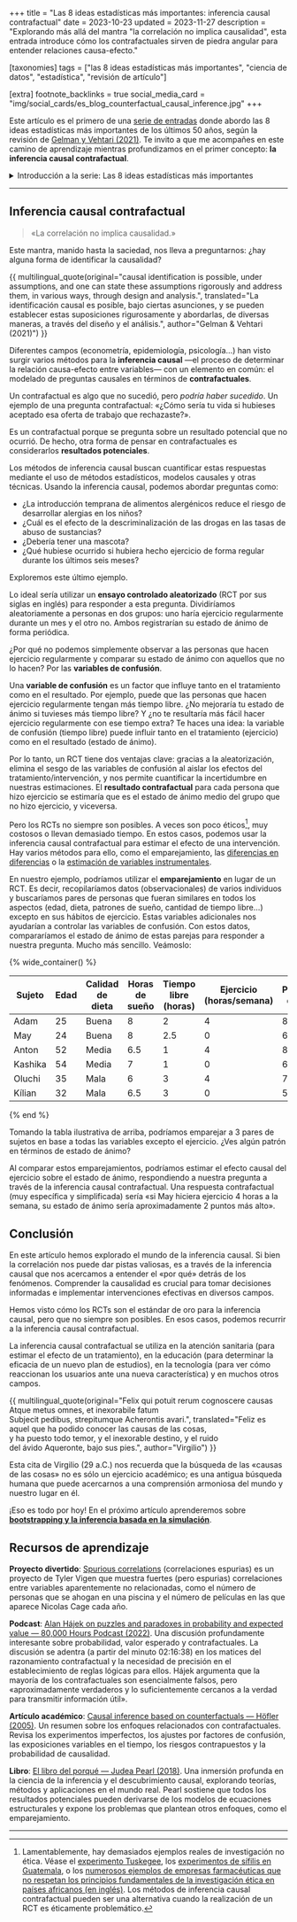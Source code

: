 +++
title = "Las 8 ideas estadísticas más importantes: inferencia causal contrafactual"
date = 2023-10-23
updated = 2023-11-27
description = "Explorando más allá del mantra \"la correlación no implica causalidad\", esta entrada introduce cómo los contrafactuales sirven de piedra angular para entender relaciones causa-efecto."

[taxonomies]
tags = ["las 8 ideas estadísticas más importantes", "ciencia de datos", "estadística", "revisión de artículo"]

[extra]
footnote_backlinks = true
social_media_card = "img/social_cards/es_blog_counterfactual_causal_inference.jpg"
+++

Este artículo es el primero de una [serie de entradas](/es/tags/las-8-ideas-estadisticas-mas-importantes/) donde abordo las 8 ideas estadísticas más importantes de los últimos 50 años, según la revisión de [Gelman y Vehtari (2021)](https://arxiv.org/abs/2012.00174). Te invito a que me acompañes en este camino de aprendizaje mientras profundizamos en el primer concepto: **la inferencia causal contrafactual**.

<details>
  <summary>Introducción a la serie: Las 8 ideas estadísticas más importantes</summary>
  <p>Los últimos 50 años han visto avances significativos en el campo de la estadística, moldeando la forma de entender y analizar datos. <a href="https://arxiv.org/abs/2012.00174">Gelman y Vehtari (2021)</a> revisaron las 8 ideas más importantes en estadísticas de los últimos 50 años.</p>

  <p>Como parte de mi camino de aprendizaje, he decidido profundizar en estas 8 ideas y compartir mis hallazgos. En cada artículo, encontrarás una introducción a un concepto, junto con algunos recursos de aprendizaje. Así que, si te interesa la estadística, ¡estás en el sitio correcto!</p>
</details>

---

## Inferencia causal contrafactual

> «La correlación no implica causalidad.»

Este mantra, manido hasta la saciedad, nos lleva a preguntarnos: ¿hay alguna forma de identificar la causalidad?

{{ multilingual_quote(original="causal identification is possible, under assumptions, and one can state these assumptions rigorously and address them, in various ways, through design and analysis.", translated="La identificación causal es posible, bajo ciertas asunciones, y se pueden establecer estas suposiciones rigurosamente y abordarlas, de diversas maneras, a través del diseño y el análisis.", author="Gelman & Vehtari (2021)") }}

Diferentes campos (econometría, epidemiología, psicología…) han visto surgir varios métodos para la **inferencia causal** —el proceso de determinar la relación causa-efecto entre variables— con un elemento en común: el modelado de preguntas causales en términos de **contrafactuales**.

Un contrafactual es algo que no sucedió, pero *podría haber sucedido*. Un ejemplo de una pregunta contrafactual: «¿Cómo sería tu vida si hubieses aceptado esa oferta de trabajo que rechazaste?».

Es un contrafactual porque se pregunta sobre un resultado potencial que no ocurrió. De hecho, otra forma de pensar en contrafactuales es considerarlos **resultados potenciales**.

Los métodos de inferencia causal buscan cuantificar estas respuestas mediante el uso de métodos estadísticos, modelos causales y otras técnicas. Usando la inferencia causal, podemos abordar preguntas como:

- ¿La introducción temprana de alimentos alergénicos reduce el riesgo de desarrollar alergias en los niños?
- ¿Cuál es el efecto de la descriminalización de las drogas en las tasas de abuso de sustancias?
- ¿Debería tener una mascota?
- ¿Qué hubiese ocurrido si hubiera hecho ejercicio de forma regular durante los últimos seis meses?

Exploremos este último ejemplo.

Lo ideal sería utilizar un **ensayo controlado aleatorizado** (RCT por sus siglas en inglés) para responder a esta pregunta. Dividiríamos aleatoriamente a personas en dos grupos: uno haría ejercicio regularmente durante un mes y el otro no. Ambos registrarían su estado de ánimo de forma periódica.

¿Por qué no podemos simplemente observar a las personas que hacen ejercicio regularmente y comparar su estado de ánimo con aquellos que no lo hacen? Por las **variables de confusión**.

Una **variable de confusión** es un factor que influye tanto en el tratamiento como en el resultado. Por ejemplo, puede que las personas que hacen ejercicio regularmente tengan más tiempo libre. ¿No mejoraría tu estado de ánimo si tuvieses más tiempo libre? Y ¿no te resultaría más fácil hacer ejercicio regularmente con ese tiempo extra? Te haces una idea: la variable de confusión (tiempo libre) puede influir tanto en el tratamiento (ejercicio) como en el resultado (estado de ánimo).

Por lo tanto, un RCT tiene dos ventajas clave: gracias a la aleatorización, elimina el sesgo de las variables de confusión al aislar los efectos del tratamiento/intervención, y nos permite cuantificar la incertidumbre en nuestras estimaciones. El **resultado contrafactual** para cada persona que hizo ejercicio se estimaría que es el estado de ánimo medio del grupo que no hizo ejercicio, y viceversa.

Pero los RCTs no siempre son posibles. A veces son poco éticos[^1], muy costosos o llevan demasiado tiempo. En estos casos, podemos usar la inferencia causal contrafactual para estimar el efecto de una intervención. Hay varios métodos para ello, como el emparejamiento, las [diferencias en diferencias](https://es.wikipedia.org/wiki/Diferencias_en_diferencias) o la [estimación de variables instrumentales](https://es.wikipedia.org/wiki/Variable_instrumental).

En nuestro ejemplo, podríamos utilizar el **emparejamiento** en lugar de un RCT. Es decir, recopilaríamos datos (observacionales) de varios individuos y buscaríamos pares de personas que fueran similares en todos los aspectos (edad, dieta, patrones de sueño, cantidad de tiempo libre…) excepto en sus hábitos de ejercicio. Estas variables adicionales nos ayudarían a controlar las variables de confusión. Con estos datos, compararíamos el estado de ánimo de estas parejas para responder a nuestra pregunta. Mucho más sencillo. Veámoslo:

{% wide_container() %}

| Sujeto   | Edad | Calidad de dieta | Horas de sueño | Tiempo libre (horas) | Ejercicio (horas/semana) | Puntuación de ánimo |
|----------|------|------------------|----------------|----------------------|--------------------------|---------------------|
| Adam     | 25   | Buena            | 8              | 2                    | 4                        | 8                   |
| May      | 24   | Buena            | 8              | 2.5                  | 0                        | 6                   |
| Anton    | 52   | Media            | 6.5            | 1                    | 4                        | 8                   |
| Kashika  | 54   | Media            | 7              | 1                    | 0                        | 6                   |
| Oluchi   | 35   | Mala             | 6              | 3                    | 4                        | 7                   |
| Kílian   | 32   | Mala             | 6.5            | 3                    | 0                        | 5                   |

{% end %}

Tomando la tabla ilustrativa de arriba, podríamos emparejar a 3 pares de sujetos en base a todas las variables excepto el ejercicio. ¿Ves algún patrón en términos de estado de ánimo?

Al comparar estos emparejamientos, podríamos estimar el efecto causal del ejercicio sobre el estado de ánimo, respondiendo a nuestra pregunta a través de la inferencia causal contrafactual. Una respuesta contrafactual (muy específica y simplificada) sería «si May hiciera ejercicio 4 horas a la semana, su estado de ánimo sería aproximadamente 2 puntos más alto».

## Conclusión

En este artículo hemos explorado el mundo de la inferencia causal. Si bien la correlación nos puede dar pistas valiosas, es a través de la inferencia causal que nos acercamos a entender el «por qué» detrás de los fenómenos. Comprender la causalidad es crucial para tomar decisiones informadas e implementar intervenciones efectivas en diversos campos.

Hemos visto cómo los RCTs son el estándar de oro para la inferencia causal, pero que no siempre son posibles. En esos casos, podemos recurrir a la inferencia causal contrafactual.

La inferencia causal contrafactual se utiliza en la atención sanitaria (para estimar el efecto de un tratamiento), en la educación (para determinar la eficacia de un nuevo plan de estudios), en la tecnología (para ver cómo reaccionan los usuarios ante una nueva característica) y en muchos otros campos.

{{ multilingual_quote(original="Felix qui potuit rerum cognoscere causas<br>
    Atque metus omnes, et inexorabile fatum<br>
    Subjecit pedibus, strepitumque Acherontis avari.", translated="Feliz es aquel que ha podido conocer las causas de las cosas,<br>
    y ha puesto todo temor, y el inexorable destino, y el ruido<br>
    del ávido Aqueronte, bajo sus pies.", author="Virgilio") }}

Esta cita de Virgilio (29 a.C.) nos recuerda que la búsqueda de las «causas de las cosas» no es sólo un ejercicio académico; es una antigua búsqueda humana que puede acercarnos a una comprensión armoniosa del mundo y nuestro lugar en él.

¡Eso es todo por hoy! En el próximo artículo aprenderemos sobre **[bootstrapping y la inferencia basada en la simulación](/es/blog/bootstrapping-and-simulation-based-inference/)**.

## Recursos de aprendizaje

**Proyecto divertido**: [Spurious correlations](https://tylervigen.com/spurious-correlations) (correlaciones espurias) es un proyecto de Tyler Vigen que muestra fuertes (pero espurias) correlaciones entre variables aparentemente no relacionadas, como el número de personas que se ahogan en una piscina y el número de películas en las que aparece Nicolas Cage cada año.

**Podcast**: [Alan Hájek on puzzles and paradoxes in probability and expected value — 80,000 Hours Podcast (2022)](https://80000hours.org/podcast/episodes/alan-hajek-probability-expected-value/#counterfactuals-021638). Una discusión profundamente interesante sobre probabilidad, valor esperado y contrafactuales. La discusión se adentra (a partir del minuto 02:16:38) en los matices del razonamiento contrafactual y la necesidad de precisión en el establecimiento de reglas lógicas para ellos. Hájek argumenta que la mayoría de los contrafactuales son esencialmente falsos, pero «aproximadamente verdaderos y lo suficientemente cercanos a la verdad para transmitir información útil».

**Artículo académico**: [Causal inference based on counterfactuals — Höfler (2005)](https://doi.org/10.1186/1471-2288-5-28). Un resumen sobre los enfoques relacionados con contrafactuales. Revisa los experimentos imperfectos, los ajustes por factores de confusión, las exposiciones variables en el tiempo, los riesgos contrapuestos y la probabilidad de causalidad.

**Libro**: [El libro del porqué — Judea Pearl (2018)](https://www.pasadopresente.com/component/booklibraries/bookdetails/2020-06-17-11-33-26). Una inmersión profunda en la ciencia de la inferencia y el descubrimiento causal, explorando teorías, métodos y aplicaciones en el mundo real. Pearl sostiene que todos los resultados potenciales pueden derivarse de los modelos de ecuaciones estructurales y expone los problemas que plantean otros enfoques, como el emparejamiento.

---

[^1]: Lamentablemente, hay demasiados ejemplos reales de investigación no ética. Véase el [experimento Tuskegee](https://es.wikipedia.org/wiki/Experimento_Tuskegee), los [experimentos de sífilis en Guatemala](https://es.wikipedia.org/wiki/Experimentos_sobre_s%C3%ADfilis_en_Guatemala), o los [numerosos ejemplos de empresas farmacéuticas que no respetan los principios fundamentales de la investigación ética en países africanos (en inglés)](https://en.wikipedia.org/wiki/Medical_experimentation_in_Africa). Los métodos de inferencia causal contrafactual pueden ser una alternativa cuando la realización de un RCT es éticamente problemático.
